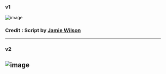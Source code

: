 ### v1
![image](https://user-images.githubusercontent.com/91406601/186196942-8f52c9e9-9527-43aa-9dd7-c95d5998d814.png)

### Credit : Script by <a href="https://github.com/jamiewilson/form-to-google-sheets"> Jamie Wilson </a>
---
### v2
![image](https://user-images.githubusercontent.com/91406601/189020604-621fec05-a20c-4dac-86ec-8b7c14ff8642.png)
---
